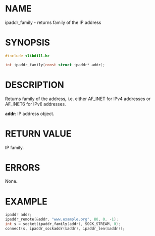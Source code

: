 # NAME

ipaddr_family - returns family of the IP address

# SYNOPSIS

```c
#include <libdill.h>

int ipaddr_family(const struct ipaddr* addr);
```

# DESCRIPTION

Returns family of the address, i.e.  either AF_INET for IPv4
addresses or AF_INET6 for IPv6 addresses.

**addr**: IP address object.

# RETURN VALUE

IP family.

# ERRORS

None.

# EXAMPLE

```c
ipaddr addr;
ipaddr_remote(&addr, "www.example.org", 80, 0, -1);
int s = socket(ipaddr_family(addr), SOCK_STREAM, 0);
connect(s, ipaddr_sockaddr(&addr), ipaddr_len(&addr));
```
